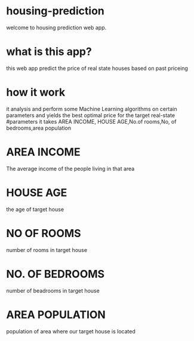 # housing-prediction
welcome to housing prediction web app.
# what is this app?
this web app predict the price of real state houses based on past priceing
# how it work
it analysis and perform some Machine Learning algorithms on certain parameters and yields the best
optimal price for the target real-state
#parameters
it takes AREA INCOME, HOUSE AGE,No.of rooms,No, of bedrooms,area population
# AREA INCOME
The average income of the people living in that area

# HOUSE AGE
the age of target house

# NO OF ROOMS
number of rooms in target house

# NO. OF BEDROOMS
number of beadrooms in target house

# AREA POPULATION
population of area where our target house is located
